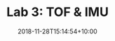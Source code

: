 ---
title: "Lab 3: TOF & IMU"
date: 2018-11-28T15:14:54+10:00
featured: true
weight: 3
layout: lab
---